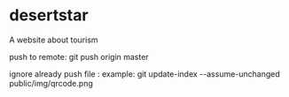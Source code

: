 # desertstar
A website about tourism

push to remote:
git push origin master

ignore already push file :
example: git update-index --assume-unchanged public/img/qrcode.png
